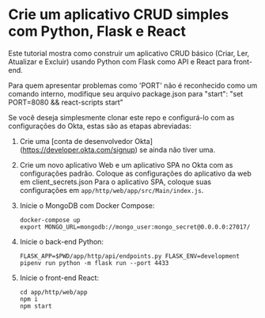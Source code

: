 # Crie um aplicativo CRUD simples com Python, Flask e React

Este tutorial mostra como construir um aplicativo CRUD básico (Criar, Ler, Atualizar e Excluir) usando Python com Flask como API e React para front-end.

Para quem apresentar problemas como 'PORT' não é reconhecido como um comando interno, modifique seu arquivo package.json para "start": "set PORT=8080 && react-scripts start"

Se você deseja simplesmente clonar este repo e configurá-lo com as configurações do Okta, estas são as etapas abreviadas:

1. Crie uma [conta de desenvolvedor Okta] (https://developer.okta.com/signup) se ainda não tiver uma.


2. Crie um novo aplicativo Web e um aplicativo SPA no Okta com as configurações padrão. Coloque as configurações do aplicativo da web em client_secrets.json 
Para o aplicativo SPA, coloque suas configurações em
`app/http/web/app/src/Main/index.js`. 


3. Inicie o MongoDB com Docker Compose:

       docker-compose up
       export MONGO_URL=mongodb://mongo_user:mongo_secret@0.0.0.0:27017/
       

4. Inicie o back-end Python:

       FLASK_APP=$PWD/app/http/api/endpoints.py FLASK_ENV=development pipenv run python -m flask run --port 4433


5. Inicie o front-end React:

       cd app/http/web/app
       npm i
       npm start
        
       


